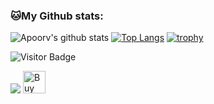  
### 🐱My Github stats:
![Apoorv's github stats](https://github-readme-stats.vercel.app/api?username=cas8398&show_icons=true&title_color=ffc857&icon_color=8ac926&text_color=daf7dc&bg_color=151515&hide=["stars"])
[![Top Langs](https://github-readme-stats.vercel.app/api/top-langs/?username=cas8398&layout=compact&text_color=daf7dc&bg_color=151515)](https://github.com/anuraghazra/github-readme-stats)
[![trophy](https://github-profile-trophy.vercel.app/?username=cas8398&theme=discord&margin-w=15)](https://github.com/ryo-ma/github-profile-trophy)
 
<!--START_SECTION:waka-->  
<!--END_SECTION:waka-->
 
![Visitor Badge](https://visitor-badge.laobi.icu/badge?page_id=cas8398)

<a href="https://www.buymeacoffee.com/cas8398"><img src="https://img.buymeacoffee.com/button-api/?text=Belikan saya Kopi&emoji=&slug=cas8398&button_colour=FFDD00&font_colour=000000&font_family=Cookie&outline_colour=000000&coffee_colour=ffffff"></a>
<a href='https://ko-fi.com/R6R234192' target='_blank'><img height='36' style='border:0px;height:36px;' src='https://cdn.ko-fi.com/cdn/kofi2.png?v=2' border='0' alt='Buy Me a Coffee at ko-fi.com' /></a> 
